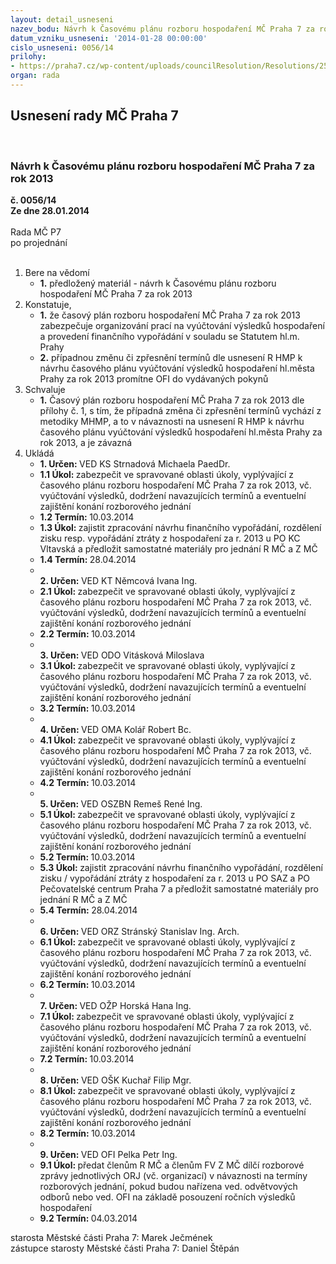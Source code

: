 ```yaml
---
layout: detail_usneseni
nazev_bodu: Návrh k Časovému plánu rozboru hospodaření MČ Praha 7 za rok  2013
datum_vzniku_usneseni: '2014-01-28 00:00:00'
cislo_usneseni: 0056/14
prilohy:
- https://praha7.cz/wp-content/uploads/councilResolution/Resolutions/25325/4-14-%c4%8dasov%c3%bd_pl%c3%a1n_rok_2013_-_p%c5%99%c3%adloha.doc
organ: rada
---
```

<div id="ucUsn_pList" class="usn">
	<span><h2>Usnesení rady MČ Praha 7 </h2>
<br></span><div class="standBody">
<span><h3>Návrh k Časovému plánu rozboru hospodaření MČ Praha 7 za rok  2013</h3></span><div class="center">
		<strong>č. 0056/14</strong><br>
	</div>
<div class="center">
		<strong>Ze dne 28.01.2014</strong><br><br>
	</div>Rada MČ P7<br> po projednání<br><br><ol>
<li>Bere na vědomí<ul><li>
<strong>1.</strong> předložený materiál - návrh k Časovému plánu rozboru hospodaření MČ Praha 7 za rok  2013</li></ul>
</li>
<li>Konstatuje,<ul>
<li>
<strong>1.</strong> že časový plán rozboru hospodaření MČ Praha 7 za rok 2013 zabezpečuje organizování prací na vyúčtování výsledků hospodaření a provedení finančního vypořádání v souladu se Statutem hl.m. Prahy </li>
<li>
<strong>2.</strong> případnou změnu či zpřesnění termínů dle  usnesení R HMP k návrhu časového plánu vyúčtování výsledků hospodaření hl.města Prahy za rok 2013 promítne OFI do vydávaných pokynů</li>
</ul>
</li>
<li>Schvaluje<ul><li>
<strong>1.</strong> Časový plán rozboru hospodaření MČ Praha 7 za rok 2013 dle přílohy č. 1, s tím, že případná změna či zpřesnění termínů vychází z metodiky MHMP, a to  v návaznosti na usnesení R HMP k návrhu časového plánu vyúčtování výsledků hospodaření hl.města Prahy za rok 2013,  a je závazná</li></ul>
</li>
<li>Ukládá<ul>
<li>
<strong>1. Určen: </strong>VED KS Strnadová Michaela PaedDr.</li>
<li>
<strong>1.1 Úkol: </strong>zabezpečit ve spravované oblasti úkoly, vyplývající z časového plánu rozboru hospodaření MČ Praha 7 za rok  2013,  vč. vyúčtování výsledků, dodržení navazujících termínů a eventuelní zajištění konání rozborového jednání </li>
<li>
<strong>1.2 Termín: </strong>10.03.2014</li>
<li>
<strong>1.3 Úkol: </strong>zajistit zpracování návrhu  finančního vypořádání, rozdělení zisku resp. vypořádání ztráty  z hospodaření za r. 2013 u PO KC Vltavská a předložit samostatné materiály pro jednání  R MČ a Z MČ     </li>
<li>
<strong>1.4 Termín: </strong>28.04.2014</li>
<li>
<strong><br>2. Určen: </strong>VED KT Němcová Ivana Ing.</li>
<li>
<strong>2.1 Úkol: </strong>zabezpečit ve spravované oblasti úkoly, vyplývající z časového plánu rozboru hospodaření MČ Praha 7 za rok  2013,  vč. vyúčtování výsledků, dodržení navazujících termínů a eventuelní zajištění konání rozborového jednání </li>
<li>
<strong>2.2 Termín: </strong>10.03.2014</li>
<li>
<strong><br>3. Určen: </strong>VED ODO Vitásková Miloslava</li>
<li>
<strong>3.1 Úkol: </strong>zabezpečit ve spravované oblasti úkoly, vyplývající z časového plánu rozboru hospodaření MČ Praha 7 za rok  2013,  vč. vyúčtování výsledků, dodržení navazujících termínů a eventuelní zajištění konání rozborového jednání </li>
<li>
<strong>3.2 Termín: </strong>10.03.2014</li>
<li>
<strong><br>4. Určen: </strong>VED OMA Kolář Robert Bc.</li>
<li>
<strong>4.1 Úkol: </strong>zabezpečit ve spravované oblasti úkoly, vyplývající z časového plánu rozboru hospodaření MČ Praha 7 za rok  2013,  vč. vyúčtování výsledků, dodržení navazujících termínů a eventuelní zajištění konání rozborového jednání </li>
<li>
<strong>4.2 Termín: </strong>10.03.2014</li>
<li>
<strong><br>5. Určen: </strong>VED OSZBN Remeš René Ing.</li>
<li>
<strong>5.1 Úkol: </strong>zabezpečit ve spravované oblasti úkoly, vyplývající z časového plánu rozboru hospodaření MČ Praha 7 za rok  2013,  vč. vyúčtování výsledků, dodržení navazujících termínů a eventuelní zajištění konání rozborového jednání </li>
<li>
<strong>5.2 Termín: </strong>10.03.2014</li>
<li>
<strong>5.3 Úkol: </strong>zajistit zpracování návrhu  finančního vypořádání, rozdělení zisku / vypořádání ztráty z hospodaření za r. 2013 u PO SAZ a PO Pečovatelské centrum Praha 7 a předložit samostatné materiály pro jednání  R MČ a Z MČ</li>
<li>
<strong>5.4 Termín: </strong>28.04.2014</li>
<li>
<strong><br>6. Určen: </strong>VED ORZ  Stránský  Stanislav Ing. Arch.</li>
<li>
<strong>6.1 Úkol: </strong>zabezpečit ve spravované oblasti úkoly, vyplývající z časového plánu rozboru hospodaření MČ Praha 7 za rok  2013,  vč. vyúčtování výsledků, dodržení navazujících termínů a eventuelní zajištění konání rozborového jednání </li>
<li>
<strong>6.2 Termín: </strong>10.03.2014</li>
<li>
<strong><br>7. Určen: </strong>VED OŽP Horská Hana Ing.</li>
<li>
<strong>7.1 Úkol: </strong>zabezpečit ve spravované oblasti úkoly, vyplývající z časového plánu rozboru hospodaření MČ Praha 7 za rok  2013,  vč. vyúčtování výsledků, dodržení navazujících termínů a eventuelní zajištění konání rozborového jednání </li>
<li>
<strong>7.2 Termín: </strong>10.03.2014</li>
<li>
<strong><br>8. Určen: </strong>VED OŠK Kuchař Filip Mgr.</li>
<li>
<strong>8.1 Úkol: </strong>zabezpečit ve spravované oblasti úkoly, vyplývající z časového plánu rozboru hospodaření MČ Praha 7 za rok  2013,  vč. vyúčtování výsledků, dodržení navazujících termínů a eventuelní zajištění konání rozborového jednání </li>
<li>
<strong>8.2 Termín: </strong>10.03.2014</li>
<li>
<strong><br>9. Určen: </strong>VED OFI Pelka Petr Ing.</li>
<li>
<strong>9.1 Úkol: </strong>předat členům R MČ a členům FV Z MČ dílčí rozborové zprávy jednotlivých ORJ (vč. organizací) v návaznosti na termíny rozborových jednání, pokud budou nařízena ved. odvětvových odborů nebo ved. OFI na základě posouzení ročních výsledků hospodaření</li>
<li>
<strong>9.2 Termín: </strong>04.03.2014</li>
</ul>
</li>
</ol>starosta Městské části Praha 7: Marek Ječmének<br>zástupce starosty Městské části Praha 7: Daniel Štěpán 
</div>
</div>